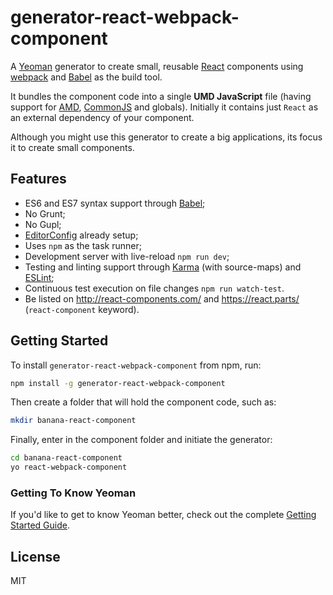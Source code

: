 # generator-react-webpack-component

A [Yeoman](http://yeoman.io) generator to create small, reusable [React](http://facebook.github.io/react/) components using [webpack](http://webpack.github.io/) and [Babel](http://babeljs.io/) as the build tool.

It bundles the component code into a single **UMD JavaScript** file (having support for [AMD](https://github.com/amdjs/amdjs-api/wiki/AMD), [CommonJS](http://wiki.commonjs.org/wiki/CommonJS) and globals). Initially it contains just `React` as an external dependency of your component.

Although you might use this generator to create a big applications, its focus it to create small components.

## Features

* ES6 and ES7 syntax support through [Babel](http://babeljs.io/);
* No Grunt;
* No Gupl;
* [EditorConfig](http://editorconfig.org/) already setup;
* Uses `npm` as the task runner;
* Development server with live-reload `npm run dev`;
* Testing and linting support through [Karma](http://karma-runner.github.io/) (with source-maps) and [ESLint](http://eslint.org/);
* Continuous test execution on file changes `npm run watch-test`.
* Be listed on http://react-components.com/ and https://react.parts/ (`react-component` keyword).

## Getting Started

To install `generator-react-webpack-component` from npm, run:

```bash
npm install -g generator-react-webpack-component
```

Then create a folder that will hold the component code, such as:

```bash
mkdir banana-react-component
```

Finally, enter in the component folder and initiate the generator:

```bash
cd banana-react-component
yo react-webpack-component
```

### Getting To Know Yeoman

If you'd like to get to know Yeoman better, check out the complete [Getting Started Guide](https://github.com/yeoman/yeoman/wiki/Getting-Started).

## License

MIT
